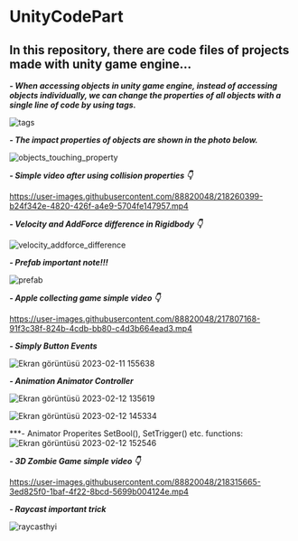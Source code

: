# UnityCodePart
## In this repository, there are code files of projects made with unity game engine...
 
 ***- When accessing objects in unity game engine, instead of accessing objects individually, we can change the properties of all objects with a single line of code by using tags.***
 
![tags](https://user-images.githubusercontent.com/88820048/215489124-5ca1a937-d2a2-43c4-9a61-1bdff2de13c8.png)

***- The impact properties of objects are shown in the photo below.***

![objects_touching_property](https://user-images.githubusercontent.com/88820048/215506303-f5cf367c-3b89-4a34-9e2b-f11f6954118a.png)

***- Simple video after using collision properties 👇***

https://user-images.githubusercontent.com/88820048/218260399-b24f342e-4820-426f-a4e9-5704fe147957.mp4

***- Velocity and AddForce difference in Rigidbody 👇***

![velocity_addforce_difference](https://user-images.githubusercontent.com/88820048/216042425-2f41df50-7f3c-40d5-b2e1-bca63beadfbd.png)

***- Prefab important note!!!***

![prefab](https://user-images.githubusercontent.com/88820048/216053178-6b7950f9-5fc3-427f-a06d-6af01447a715.png)


***- Apple collecting game simple video 👇***

https://user-images.githubusercontent.com/88820048/217807168-91f3c38f-824b-4cdb-bb80-c4d3b664ead3.mp4

***- Simply Button Events***

![Ekran görüntüsü 2023-02-11 155638](https://user-images.githubusercontent.com/88820048/218260307-f53cc980-ee56-4c94-9567-1a05e101b73f.png)

***- Animation Animator Controller***

![Ekran görüntüsü 2023-02-12 135619](https://user-images.githubusercontent.com/88820048/218308573-85c3e00d-7a9c-44be-843d-2368dde98525.png)

![Ekran görüntüsü 2023-02-12 145334](https://user-images.githubusercontent.com/88820048/218309392-4fb615f1-fd03-40af-9c18-d868e5547646.png)

***- Animator Properites SetBool(), SetTrigger() etc. functions:
![Ekran görüntüsü 2023-02-12 152546](https://user-images.githubusercontent.com/88820048/218310995-907f72b3-9c48-4ecd-972c-f6a279cd1454.png)

***- 3D Zombie Game simple video 👇***

https://user-images.githubusercontent.com/88820048/218315665-3ed825f0-1baf-4f22-8bcd-5699b004124e.mp4

***- Raycast important trick***

![raycasthyi](https://user-images.githubusercontent.com/88820048/218464081-bf36f155-2cbc-4454-b40e-d74714d434c2.png)
